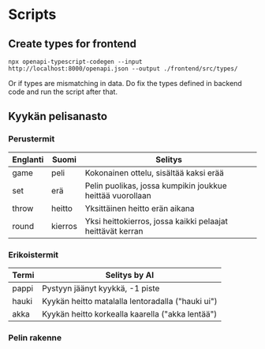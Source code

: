# Scripts

## Create types for frontend

`npx openapi-typescript-codegen --input http://localhost:8000/openapi.json --output ./frontend/src/types/`

Or if types are mismatching in data. Do fix the types defined in backend code and run the script after that.

## Kyykän pelisanasto

### Perustermit

| Englanti | Suomi   | Selitys                                                    |
| -------- | ------- | ---------------------------------------------------------- |
| game     | peli    | Kokonainen ottelu, sisältää kaksi erää                     |
| set      | erä     | Pelin puolikas, jossa kumpikin joukkue heittää vuorollaan  |
| throw    | heitto  | Yksittäinen heitto erän aikana                             |
| round    | kierros | Yksi heittokierros, jossa kaikki pelaajat heittävät kerran |

### Erikoistermit

| Termi | Selitys by AI                                     |
| ----- | ------------------------------------------------- |
| pappi | Pystyyn jäänyt kyykkä, -1 piste                   |
| hauki | Kyykän heitto matalalla lentoradalla ("hauki ui") |
| akka  | Kyykän heitto korkealla kaarella ("akka lentää")  |

### Pelin rakenne

